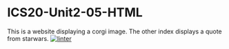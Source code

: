 # ICS20-Unit2-05-HTML
This is a website displaying a corgi image. The other index displays a quote from starwars.
[![linter](https://github.com/Nash-Villarta/ICS20-Unit2-05-HTML/workflows/linter/badge.svg)](https://github.com/marketplace/actions/super-linter)
